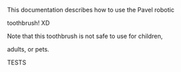 This documentation describes how to use the Pavel robotic

toothbrush!  XD

Note that this toothbrush is not safe to use for children,

adults, or pets.

TESTS
